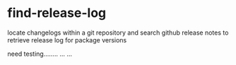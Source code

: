 # find-release-log
locate changelogs within a git repository and search github release notes to retrieve release log for package versions

need testing........ ... ...
